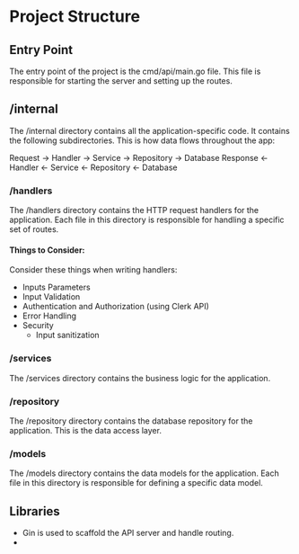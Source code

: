 # Project Structure

## Entry Point

The entry point of the project is the cmd/api/main.go file. This file is responsible for starting the server and setting up the routes.

## /internal

The /internal directory contains all the application-specific code. It contains the following subdirectories. This is how data flows throughout the app:

Request → Handler → Service → Repository → Database
Response ← Handler ← Service ← Repository ← Database

### /handlers

The /handlers directory contains the HTTP request handlers for the application. Each file in this directory is responsible for handling a specific set of routes.

#### Things to Consider:

Consider these things when writing handlers:

- Inputs Parameters
- Input Validation
- Authentication and Authorization (using Clerk API)
- Error Handling
- Security
  - Input sanitization

### /services

The /services directory contains the business logic for the application.

### /repository

The /repository directory contains the database repository for the application. This is the data access layer.

### /models

The /models directory contains the data models for the application. Each file in this directory is responsible for defining a specific data model.

## Libraries

- Gin is used to scaffold the API server and handle routing.
-
